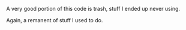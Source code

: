 A very good portion of this code is trash, stuff I ended up never using.

Again, a remanent of stuff I used to do.
